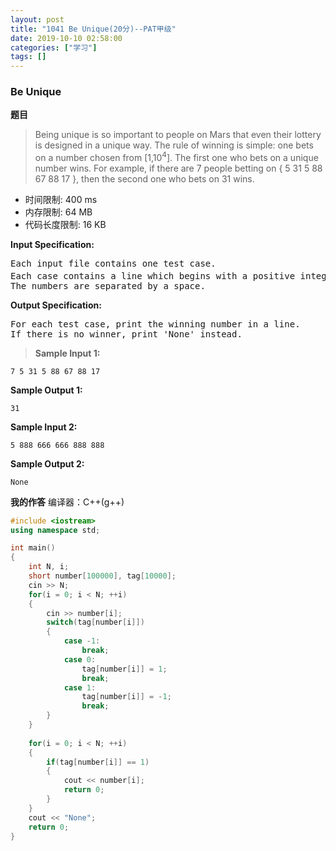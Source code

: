 ```yaml
---
layout: post
title: "1041 Be Unique(20分)--PAT甲级"
date: 2019-10-10 02:58:00
categories: ["学习"]
tags: []
---
```

<h3>Be Unique</h3>
<b>题目</b>
<blockquote>Being unique is so important to people on Mars that even their lottery is designed in a unique way. The rule of winning is simple: one bets on a number chosen from [1,10<sup>4</sup>]. <!--more-->The first one who bets on a unique number wins. For example, if there are 7 people betting on { 5 31 5 88 67 88 17 }, then the second one who bets on 31 wins.</blockquote>

- 时间限制: 400 ms
- 内存限制: 64 MB
- 代码长度限制: 16 KB

**Input Specification:**
<pre>
Each input file contains one test case. 
Each case contains a line which begins with a positive integer N (≤10<sup>5</sup>) and then followed by N bets. 
The numbers are separated by a space.
</pre>

**Output Specification:**
<pre>
For each test case, print the winning number in a line. 
If there is no winner, print 'None' instead.
</pre>

> **Sample Input 1:**
```
7 5 31 5 88 67 88 17
```
**Sample Output 1:**
```
31
```
**Sample Input 2:**
```
5 888 666 666 888 888
```
**Sample Output 2:**
```
None
```

**我的作答**
编译器：C++(g++)
```cpp
#include <iostream>
using namespace std;

int main()
{
    int N, i;
	short number[100000], tag[10000];
    cin >> N;
    for(i = 0; i < N; ++i)
    {
    	cin >> number[i];
    	switch(tag[number[i]])
    	{
    		case -1:
				break;
			case 0:
				tag[number[i]] = 1;
				break;
			case 1:
				tag[number[i]] = -1;
				break;
		}
	}
	
	for(i = 0; i < N; ++i)
	{
		if(tag[number[i]] == 1)
		{
			cout << number[i];
			return 0;
		}
	}
	cout << "None";
	return 0;
}
```